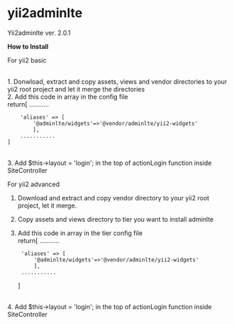 # yii2adminlte

Yii2adminlte ver. 2.0.1

<b>How to Install</b>

For yii2 basic

<br>1. Donwload, extract and copy assets, views and vendor directories to your yii2 root project and let it merge the directories
<br>2. Add this code in array in the config file
<br>	return[
	    ...........

		'aliases' => [
			'@adminlte/widgets'=>'@vendor/adminlte/yii2-widgets'
	    	],
	    ...........
	]
<br>
3. Add $this->layout = 'login'; in the top of actionLogin function inside SiteController <br>

For yii2 advanced<br>
1. Download and extract and copy vendor directory to your yii2 root project, let it merge. <br>
2. Copy assets and views directory to tier you want to install adminlte<br>
3. Add this code in array in the tier config file<br>
	return[
	    ...........

		'aliases' => [
			'@adminlte/widgets'=>'@vendor/adminlte/yii2-widgets'
	    	],
	    ...........
	]
<br>
4. Add $this->layout = 'login'; in the top of actionLogin function inside SiteController 
